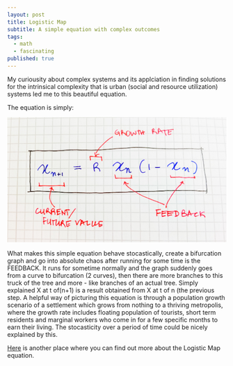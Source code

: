 ```yaml
---
layout: post
title: Logistic Map
subtitle: A simple equation with complex outcomes
tags:
  - math
  - fascinating
published: true
---
```


My curiousity about complex systems and its applciation in finding solutions for the intrinsical complexity that is urban (social and resource utilization) systems led me to this beautiful equation. 

The equation is simply:


![image](/assets/img/logisticmapequation.jpg)



What makes this simple equation behave stocastically, create a bifurcation graph and go into absolute chaos after running for some time is the FEEDBACK. It runs for sometime normally and the graph suddenly goes from a curve to bifurcation (2 curves), then there are more branches to this truck of the tree and more - like branches of an actual tree. Simply explained X at t of(n+1) is a result obtained from X at t of n (the previous step. A helpful way of picturing this equation is through a population growth scenario of a settlement which grows from nothing to a thriving metropolis, where the growth rate includes floating population of tourists, short term residents and marginal workers who come in for a few specific months to earn their living. The stocasticity over a period of time could be nicely explained by this. 

[Here](https://www.magesblog.com/post/2012-03-17-logistic-map-feigenbaum-diagram/) is another place where you can find out more about the Logistic Map equation.
